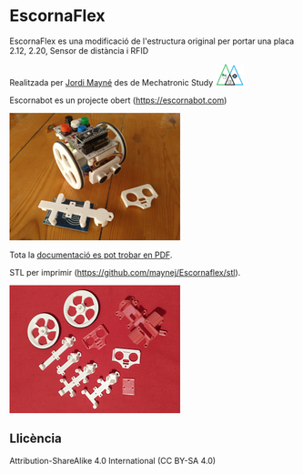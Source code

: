 # EscornaFlex

EscornaFlex es una modificació de l'estructura original per portar una placa 2.12, 2.20, Sensor de distància i RFID 

Realitzada per [Jordi Mayné](https://github.com/maynej) des de Mechatronic Study <img src="Imatges/Logo3senseFons.png" width="50" />

Escornabot es un projecte obert (https://escornabot.com) 

<img src="Imatges/Escornaflex.png" width="300" />

Tota la [documentació es pot trobar en PDF](https://github.com/maynej/Escornaflex/Doc/EscornaFlex.pdf).

STL per imprimir (https://github.com/maynej/Escornaflex/stl).

<img src="Imatges/Escornaflex3d.png" width="300" />

## Llicència

Attribution-ShareAlike 4.0 International (CC BY-SA 4.0)
